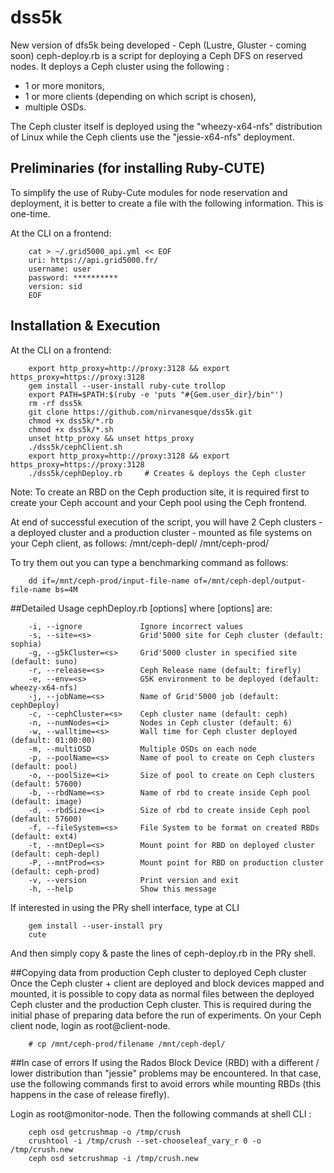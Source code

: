 # dss5k
New version of dfs5k being developed - Ceph (Lustre, Gluster - coming soon)
ceph-deploy.rb is a script for deploying a Ceph DFS on reserved nodes. It deploys a Ceph cluster using the following :
- 1 or more monitors, 
- 1 or more clients (depending on which script is chosen),
- multiple OSDs.

The Ceph cluster itself is deployed using the "wheezy-x64-nfs" distribution of Linux while the Ceph clients use the "jessie-x64-nfs" deployment.

## Preliminaries (for installing Ruby-CUTE)
To simplify the use of Ruby-Cute modules for node reservation and deployment, it is better to create a file with the following information. This is one-time. 

At the CLI on a frontend:

        cat > ~/.grid5000_api.yml << EOF
        uri: https://api.grid5000.fr/
        username: user
        password: **********
        version: sid
        EOF

## Installation & Execution
At the CLI on a frontend:
       
        export http_proxy=http://proxy:3128 && export https_proxy=https://proxy:3128
        gem install --user-install ruby-cute trollop
        export PATH=$PATH:$(ruby -e 'puts "#{Gem.user_dir}/bin"')
        rm -rf dss5k
        git clone https://github.com/nirvanesque/dss5k.git
        chmod +x dss5k/*.rb
        chmod +x dss5k/*.sh
        unset http_proxy && unset https_proxy
        ./dss5k/cephClient.sh
        export http_proxy=http://proxy:3128 && export https_proxy=https://proxy:3128
        ./dss5k/cephDeploy.rb     # Creates & deploys the Ceph cluster

Note: To create an RBD on the Ceph production site, it is required first to create your Ceph account and your Ceph pool using the Ceph frontend. 

At end of successful execution of the script, you will have 2 Ceph clusters - a deployed cluster and a production cluster - mounted as file systems on your Ceph client, as follows:
        /mnt/ceph-depl/
        /mnt/ceph-prod/

To try them out you can type a benchmarking command as follows:

        dd if=/mnt/ceph-prod/input-file-name of=/mnt/ceph-depl/output-file-name bs=4M

##Detailed Usage
       cephDeploy.rb [options]
where [options] are:

        -i, --ignore             Ignore incorrect values
        -s, --site=<s>           Grid'5000 site for Ceph cluster (default: sophia)
        -g, --g5kCluster=<s>     Grid'5000 cluster in specified site (default: suno)
        -r, --release=<s>        Ceph Release name (default: firefly)
        -e, --env=<s>            G5K environment to be deployed (default: wheezy-x64-nfs)
        -j, --jobName=<s>        Name of Grid'5000 job (default: cephDeploy)
        -c, --cephCluster=<s>    Ceph cluster name (default: ceph)
        -n, --numNodes=<i>       Nodes in Ceph cluster (default: 6)
        -w, --walltime=<s>       Wall time for Ceph cluster deployed (default: 01:00:00)
        -m, --multiOSD           Multiple OSDs on each node
        -p, --poolName=<s>       Name of pool to create on Ceph clusters (default: pool)
        -o, --poolSize=<i>       Size of pool to create on Ceph clusters (default: 57600)
        -b, --rbdName=<s>        Name of rbd to create inside Ceph pool (default: image)
        -d, --rbdSize=<i>        Size of rbd to create inside Ceph pool (default: 57600)
        -f, --fileSystem=<s>     File System to be format on created RBDs (default: ext4)
        -t, --mntDepl=<s>        Mount point for RBD on deployed cluster (default: ceph-depl)
        -P, --mntProd=<s>        Mount point for RBD on production cluster (default: ceph-prod)
        -v, --version            Print version and exit
        -h, --help               Show this message

If interested in using the PRy shell interface, type at CLI

        gem install --user-install pry
        cute

And then simply copy & paste the lines of ceph-deploy.rb in the PRy shell.

##Copying data from production Ceph cluster to deployed Ceph cluster
Once the Ceph cluster + client are deployed and block devices mapped and mounted, it is possible to copy data as normal files between the deployed Ceph cluster and the production Ceph cluster. This is required during the initial phase of preparing data before the run of experiments. On your Ceph client node, login as root@client-node. 

        # cp /mnt/ceph-prod/filename /mnt/ceph-depl/


##In case of errors
If using the Rados Block Device (RBD) with a different / lower distribution than "jessie" problems may be encountered. In that case, use the following commands first to avoid errors while mounting RBDs (this happens in the case of release firefly). 

Login as root@monitor-node. Then the following commands at shell CLI :

        ceph osd getcrushmap -o /tmp/crush
        crushtool -i /tmp/crush --set-chooseleaf_vary_r 0 -o /tmp/crush.new
        ceph osd setcrushmap -i /tmp/crush.new




